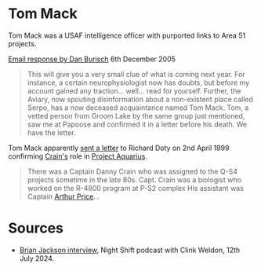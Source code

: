 # Tom Mack

Tom Mack was a USAF intelligence officer with purported links to Area 51 projects.

[Email response by Dan Burisch](https://rense.com/general69/drdan.htm) 6th December 2005

> This will give you a very small clue of what is coming next year. For instance, a certain neurophysiologist now has doubts, but before my account gained any traction... well... read for yourself. Further, the Aviary, now spouting disinformation about a non-existent place called Serpo, has a now deceased acquaintance named Tom Mack. Tom, a vetted person from Groom Lake by the same group just mentioned, saw me at Papoose and confirmed it in a letter before his death. We have the letter.

Tom Mack apparently [sent a letter](https://www.youtube.com/watch?v=vvExIwUwNuU&list=PLWyjjDS38dGmvphTIWTwFgHg7ChKpQlBs&t=4406s) to Richard Doty on 2nd April 1999 confirming [Crain's](burisch_dan.md) role in [Project Aquarius](../projects/aquarius.md).

> There was a Captain Danny Crain who was assigned to the Q-S4 projects sometime in the late 80s. Capt. Crain was a biologist who worked on the R-4800 program at P-S2 complex His assistant was Captain [Arthur Price](price_arthur.md)...

# Sources

- [Brian Jackson interview](https://www.youtube.com/watch?v=vvExIwUwNuU), Night Shift podcast with Clink Weldon, 12th July 2024.